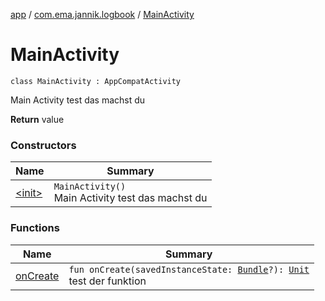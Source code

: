 [app](../../index.md) / [com.ema.jannik.logbook](../index.md) / [MainActivity](./index.md)

# MainActivity

`class MainActivity : AppCompatActivity`

Main Activity test das machst du

**Return**
value

### Constructors

| Name | Summary |
|---|---|
| [&lt;init&gt;](-init-.md) | `MainActivity()`<br>Main Activity test das machst du |

### Functions

| Name | Summary |
|---|---|
| [onCreate](on-create.md) | `fun onCreate(savedInstanceState: `[`Bundle`](https://developer.android.com/reference/android/os/Bundle.html)`?): `[`Unit`](https://kotlinlang.org/api/latest/jvm/stdlib/kotlin/-unit/index.html)<br>test der funktion |
